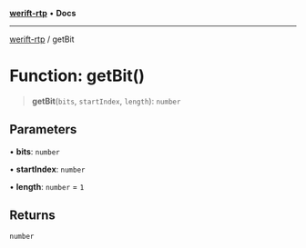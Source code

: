[**werift-rtp**](../README.md) • **Docs**

***

[werift-rtp](../globals.md) / getBit

# Function: getBit()

> **getBit**(`bits`, `startIndex`, `length`): `number`

## Parameters

• **bits**: `number`

• **startIndex**: `number`

• **length**: `number` = `1`

## Returns

`number`

